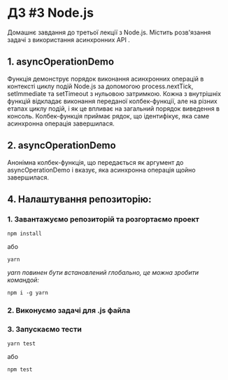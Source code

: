 # ДЗ #3 Node.js

Домашнє завдання до третьої лекції з Node.js. Містить розв'язання задачі з використання асинхронних API .

## 1. asyncOperationDemo

Функція демонструє порядок виконання асинхронних операцій в контексті циклу подій Node.js за допомогою process.nextTick, setImmediate та setTimeout з нульовою затримкою.
Кожна з внутрішніх функцій відкладає виконання переданої колбек-функції, але на різних етапах циклу подій, і як це впливає на загальний порядок виведення в консоль. Колбек-функція приймає рядок, що ідентифікує, яка саме асинхронна операція завершилася.

## 2. asyncOperationDemo

Анонімна колбек-функція, що передається як аргумент до asyncOperationDemo і вказує, яка асинхронна операція щойно завершилася.

## 4. Налаштування репозиторію:

### 1. Завантажуємо репозиторій та розгортаємо проект

`npm install`

або

`yarn`

_yarn повинен бути встановлений глобально, це можна зробити командой:_

`npm i -g yarn`

### 2. Виконуємо задачі для .js файла

### 3. Запускаємо тести

`yarn test`

або

`npm test`
